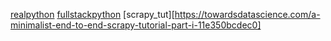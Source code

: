 [realpython](https://realpython.com/)
[fullstackpython](https://www.fullstackpython.com/django.html)
[scrapy_tut][https://towardsdatascience.com/a-minimalist-end-to-end-scrapy-tutorial-part-i-11e350bcdec0]